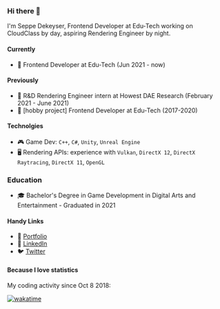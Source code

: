 ### Hi there 👋

I'm Seppe Dekeyser, Frontend Developer at Edu-Tech working on CloudClass by day, aspiring Rendering Engineer by night.




#### Currently

- 🏢 Frontend Developer at Edu-Tech (Jun 2021 - now)



#### Previously

- 🏢 R&D Rendering Engineer intern at Howest DAE Research (February 2021 - June 2021)
- 🏢 [hobby project] Frontend Developer at Edu-Tech (2017-2020)


#### Technolgies

- 🎮 Game Dev: `C++`, `C#`, `Unity`, `Unreal Engine`
- 🖥 Rendering APIs: experience with `Vulkan`, `DirectX 12`, `DirectX Raytracing`, `DirectX 11`, `OpenGL`


### Education

- 🎓 Bachelor's Degree in Game Development in Digital Arts and Entertainment - Graduated in 2021


#### Handy Links

- 🧑 [Portfolio](https://seppedekeyser.be)
- 🔗 [LinkedIn](https://www.linkedin.com/in/seppe-dekeyser)
- 🐦 [Twitter](https://twitter.com/SeppahBaws)

#### Because I love statistics

My coding activity since Oct 8 2018:

[![wakatime](https://wakatime.com/badge/user/10e606c7-5568-45c9-970d-98e061b828b1.svg)](https://wakatime.com/@10e606c7-5568-45c9-970d-98e061b828b1)
